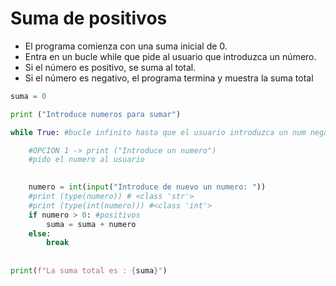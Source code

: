 # Suma de positivos

- El programa comienza con una suma inicial de 0.
- Entra en un bucle while que pide al usuario que introduzca un número.
- Si el número es positivo, se suma al total.
- Si el número es negativo, el programa termina y muestra la suma total

~~~py
suma = 0

print ("Introduce numeros para sumar")

while True: #bucle infinito hasta que el usuario introduzca un num negativo

    #OPCION 1 -> print ("Introduce un numero")
    #pido el numero al usuario
   

    numero = int(input("Introduce de nuevo un numero: "))
    #print (type(numero)) # <class 'str'>
    #print (type(int(numero))) #<class 'int'>
    if numero > 0: #positivos
        suma = suma + numero
    else: 
        break
    
    
print(f"La suma total es : {suma}")
~~~
